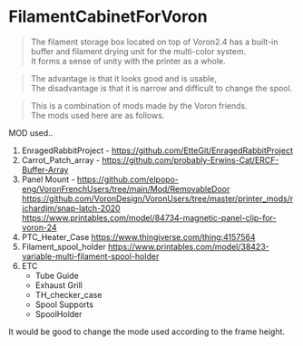 # FilamentCabinetForVoron

>The filament storage box located on top of Voron2.4 has a built-in buffer and filament drying unit for the multi-color system.  
>It forms a sense of unity with the printer as a whole.

>The advantage is that it looks good and is usable,  
>The disadvantage is that it is narrow and difficult to change the spool.

>This is a combination of mods made by the Voron friends.   
>The mods used here are as follows.  


MOD used..
1. EnragedRabbitProject
        - https://github.com/EtteGit/EnragedRabbitProject  
3. Carrot_Patch_array
        - https://github.com/probably-Erwins-Cat/ERCF-Buffer-Array  
5. Panel Mount              - https://github.com/elpopo-eng/VoronFrenchUsers/tree/main/Mod/RemovableDoor  
                             https://github.com/VoronDesign/VoronUsers/tree/master/printer_mods/richardjm/snap-latch-2020  
                        https://www.printables.com/model/84734-magnetic-panel-clip-for-voron-24  
4. PTC_Heater_Case      https://www.thingiverse.com/thing:4157564  
5. Filament_spool_holder https://www.printables.com/model/38423-variable-multi-filament-spool-holder  
6. ETC  
    - Tube Guide
    - Exhaust Grill
    - TH_checker_case
    - Spool Supports
    - SpoolHolder

It would be good to change the mode used according to the frame height.
